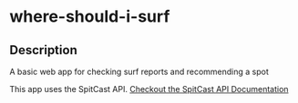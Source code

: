 # where-should-i-surf

## Description
A basic web app for checking surf reports and recommending a spot

This app uses the SpitCast API. [Checkout the SpitCast API Documentation](http://www.spitcast.com/api/docs/)